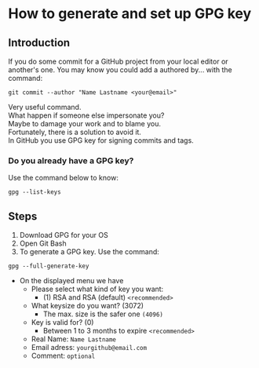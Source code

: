 # How to generate and set up GPG key

## Introduction

If you do some commit for a GitHub project from your local editor or another's one. You may know you could add a authored by... with the command:
```
git commit --author "Name Lastname <your@email>" 
```   
Very useful command.  
What happen if someone else impersonate you?  
Maybe to damage your work and to blame you.  
Fortunately, there is a solution to avoid it.  
In GitHub you use GPG key for signing commits and tags.

### **Do you already have a GPG key?**
Use the command below to know:
```
gpg --list-keys
```
## Steps

1. Download GPG for your OS
2. Open Git Bash
3. To generate a GPG key. Use the command:
```
gpg --full-generate-key
```
* On the displayed menu we have  
    * Please select what kind of key you want:
        * (1) RSA and RSA (default) `<recommended>`
    * What keysize do you want? (3072)
        * The max. size is the safer one `(4096)`
    * Key is valid for? (0)
        * Between 1 to 3 months to expire `<recommended>`
    * Real Name: `Name Lastname`
    * Email adress: `yourgithub@email.com`
    * Comment: `optional`